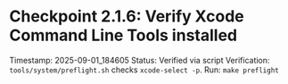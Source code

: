 # Checkpoint 2.1.6: Verify Xcode Command Line Tools installed
Timestamp: 2025-09-01_184605
Status: Verified via script
Verification: `tools/system/preflight.sh` checks `xcode-select -p`.
Run: `make preflight`

